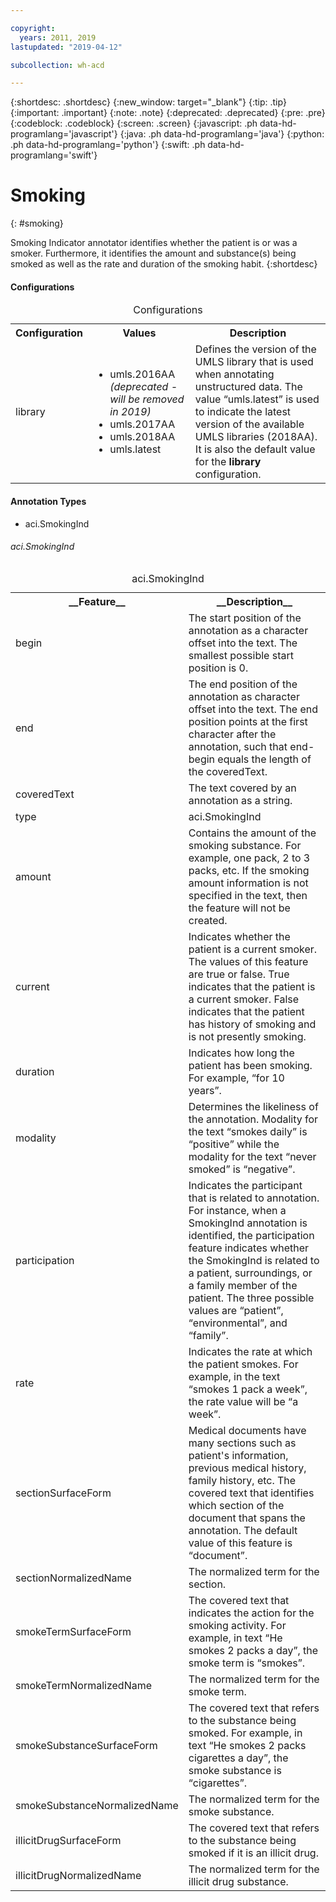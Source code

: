 ```yaml
---

copyright:
  years: 2011, 2019
lastupdated: "2019-04-12"

subcollection: wh-acd

---
```


{:shortdesc: .shortdesc}
{:new_window: target="_blank"}
{:tip: .tip}
{:important: .important}
{:note: .note}
{:deprecated: .deprecated}
{:pre: .pre}
{:codeblock: .codeblock}
{:screen: .screen}
{:javascript: .ph data-hd-programlang='javascript'}
{:java: .ph data-hd-programlang='java'}
{:python: .ph data-hd-programlang='python'}
{:swift: .ph data-hd-programlang='swift'}

# Smoking
{: #smoking}

Smoking Indicator annotator identifies whether the patient is or was a smoker. Furthermore, it identifies the amount and substance(s) being smoked as well as the rate and duration of the smoking habit.
{:shortdesc}

<h4>Configurations</h4>

<table>
<caption>Configurations</caption>
<tr>
<th>Configuration</th>
<th>Values</th>
<th>Description</th>
</tr>
<tr>
<td>library</td>
<td>
<ul>
  <li>umls.2016AA <i>(deprecated - will be removed in 2019)</i></li>
  <li>umls.2017AA</li>
  <li>umls.2018AA</li>
  <li>umls.latest</li>
</ul>
</td>
<td>Defines the version of the UMLS library that is used when annotating unstructured data.  The value <q>umls.latest</q> is used to indicate the latest version of the available UMLS libraries (2018AA).  It is also the default value for the <b>library</b> configuration.</td>
</tr>
</table>

<h4>Annotation Types</h4>

* aci.SmokingInd

###### aci.SmokingInd

<table>
<caption>aci.SmokingInd</caption>
<tr><th>__Feature__</th><th>__Description__</th></tr>
</tr><td>begin</td><td>The start position of the annotation as a character offset into the text. The smallest possible start position is 0.</td></tr>
<tr><td>end</td><td>The end position of the annotation as character offset into the text. The end position points at the first character after the annotation, such that end-begin equals the length of the coveredText.</td></tr>
<tr><td>coveredText</td><td>The text covered by an annotation as a string.</td></tr>
<tr><td>type</td><td>aci.SmokingInd</td></tr>
<tr><td>amount</td><td>Contains the amount of the smoking substance.  For example, one pack, 2 to 3 packs, etc.  If the smoking amount information is not specified in the text, then the feature will not be created.</td></tr>
<tr><td>current</td><td>Indicates whether the patient is a current smoker.  The values of this feature are true or false. True indicates that the patient is a current smoker. False indicates that the patient has history of smoking and is not presently smoking.</td></tr>
<tr><td>duration</td><td>Indicates how long the patient has been smoking.  For example, <q>for 10 years</q>.</td></tr>
<tr><td>modality</td><td>Determines the likeliness of the annotation. Modality for the text <q>smokes daily</q> is <q>positive</q> while the modality for the text <q>never smoked</q> is <q>negative</q>.</td></tr>
<tr><td>participation</td><td>Indicates the participant that is related to annotation.  For instance, when a SmokingInd annotation is identified, the participation feature indicates whether the SmokingInd is related to a patient, surroundings, or a family member of the patient.  The three possible values are <q>patient</q>, <q>environmental</q>, and <q>family</q>.</td></tr>
<tr><td>rate</td><td>Indicates the rate at which the patient smokes.  For example, in the text <q>smokes 1 pack a week</q>, the rate value will be <q>a week</q>.</td></tr>
<tr><td>sectionSurfaceForm</td><td>Medical documents have many sections such as patient's information, previous medical history, family history, etc.  The covered text that identifies which section of the document that spans the annotation. The default value of this feature is <q>document</q>.</td></tr>
<tr><td>sectionNormalizedName</td><td>The normalized term for the section.</td></tr>
<tr><td>smokeTermSurfaceForm</td><td>The covered text that indicates the action for the smoking activity. For example, in text <q>He smokes 2 packs a day</q>, the smoke term  is <q>smokes</q>.</td></tr>
<tr><td>smokeTermNormalizedName</td><td>The normalized term for the smoke term.</td></tr>
<tr><td>smokeSubstanceSurfaceForm</td><td>The covered text that refers to the substance being smoked. For example, in text <q>He smokes 2 packs cigarettes a day</q>, the smoke substance is <q>cigarettes</q>.</td></tr>
<tr><td>smokeSubstanceNormalizedName</td><td>The normalized term for the smoke substance.</td></tr>
<tr><td>illicitDrugSurfaceForm</td><td>The covered text that refers to the substance being smoked if it is an illicit drug.</td></tr>
<tr><td>illicitDrugNormalizedName</td><td>The normalized term for the illicit drug substance.</td></tr></table>
